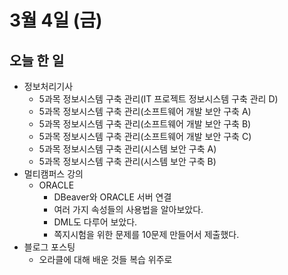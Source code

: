 # 3월 4일 (금)

## 오늘 한 일

* 정보처리기사
  * 5과목 정보시스템 구축 관리(IT 프로젝트 정보시스템 구축 관리 D)
  * 5과목 정보시스템 구축 관리(소프트웨어 개발 보안 구축 A)
  * 5과목 정보시스템 구축 관리(소프트웨어 개발 보안 구축 B)
  * 5과목 정보시스템 구축 관리(소프트웨어 개발 보안 구축 C)
  * 5과목 정보시스템 구축 관리(시스템 보안 구축 A)
  * 5과목 정보시스템 구축 관리(시스템 보안 구축 B)
* 멀티캠퍼스 강의
  * ORACLE
    * DBeaver와 ORACLE 서버 연결
    * 여러 가지 속성들의 사용법을 알아보았다.
    * DML도 다루어 보았다.
    * 쪽지시험을 위한 문제를 10문제 만들어서 제출했다.
* 블로그 포스팅
  * 오라클에 대해 배운 것들 복습 위주로